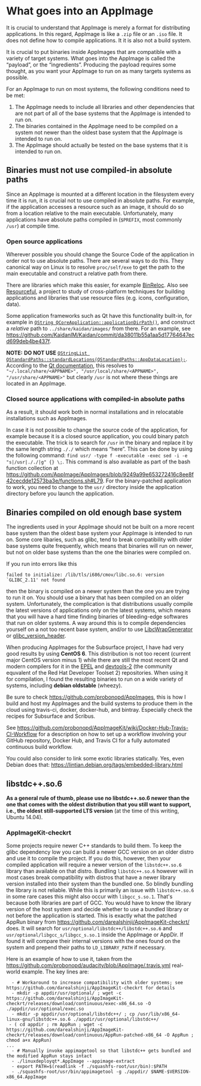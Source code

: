 # What goes into an AppImage

It is crucial to understand that AppImage is merely a format for distributing applications. In this regard, AppImage 
is like a `.zip` file or an `.iso` file. It does not define how to compile applications. 
It it is also not a build system.

It is crucial to put binaries inside AppImages that are compatible with a variety of target systems. 
What goes into the AppImage is called the “payload”, or the “ingredients”.
Producing the payload requires some thought, as you want your AppImage to run on as many targets systems as possible.

For an AppImage to run on most systems, the following conditions need to be met:
 1. The AppImage needs to include all libraries and other dependencies that are not part of all of the base systems that the AppImage is intended to run on.
 2. The binaries contained in the AppImage need to be compiled on a system not newer than the oldest base system that the AppImage is intended to run on.
 3. The AppImage should actually be tested on the base systems that it is intended to run on.


## Binaries must not use compiled-in absolute paths

Since an AppImage is mounted at a different location in the filesystem every time it is run, it is crucial not to use compiled in absolute paths. For example, if the application accesses a resource such as an image, it should do so from a location relative to the main executable. Unfortunately, many applications have absolute paths compiled in (`$PREFIX`, most commonly `/usr`) at compile time.

### Open source applications

Wherever possible you should change the Source Code of the application in order not to use absolute paths. There are several ways to do this. They canonical way on Linux is to resolve `proc/self/exe` to get the path to the main executable and construct a relative path from there.

There are libraries which make this easier, for example [BinReloc](https://github.com/limbahq/binreloc). Also see [Resourceful](https://github.com/drbenmorgan/Resourceful), a project to study of cross-platform techniques for building applications and libraries that use resource files (e.g. icons, configuration, data).

Some application frameworks such as Qt have this functionality built-in, for example in [`QString QCoreApplication::applicationDirPath()`](http://doc.qt.io/qt-5/qcoreapplication.html#applicationDirPath), and construct a _relative_ path to `../share/kaidan/images/` from there. For an example, see https://github.com/KaidanIM/Kaidan/commit/da38011b55a1aa5d17764647ecd699deb4be437f.

__NOTE:__ __DO NOT USE__ [`QStringList QStandardPaths::standardLocations(QStandardPaths::AppDataLocation);`](http://doc.qt.io/qt-5/qstandardpaths.html). According to the [Qt documentation](http://doc.qt.io/qt-5/qstandardpaths.html), this resolves to `"~/.local/share/<APPNAME>", "/usr/local/share/<APPNAME>", "/usr/share/<APPNAME>"` but clearly `/usr` is not where these things are located in an AppImage.

### Closed source applications with compiled-in absolute paths

As a result, it should work both in normal installations and in relocatable installations such as AppImages.

In case it is not possible to change the source code of the application, for example because it is a closed source application, you could binary patch the executable.  The trick is to search for `/usr`  in the binary and replace it by the same length string `././`  which means “here”.  This can be done by using the following command: `find usr/ -type f -executable -exec sed -i -e "s|/usr|././|g" {} \;`. This command is also available as part of the bash function collection at https://github.com/AppImage/AppImages/blob/9249a99e653272416c8ee8f42cecdde12573ba3e/functions.sh#L79. For the binary-patched application to work, you need to change to the `usr/` directory inside the application directory before you launch the application.

## Binaries compiled on old enough base system

The ingredients used in your AppImage should not be built on a more recent base system than the oldest base system your AppImage is intended to run on. Some core libaries, such as glibc, tend to break compatibility with older base systems quite frequently, which means that binaries will run on newer, but not on older base systems than the one the binaries were compiled on.

If you run into errors like this

```
failed to initialize: /lib/tls/i686/cmov/libc.so.6: version `GLIBC_2.11' not found
```

then the binary is compiled on a newer system than the one you are trying to run it on. You should use a binary that has been compiled on an older system. Unfortunately, the complication is that distributions usually compile the latest versions of applications only on the latest systems, which means that you will have a hard time finding binaries of bleeding-edge softwares that run on older systems. A way around this is to compile dependencies yourself on a not too recent base system, and/or to use [LibcWrapGenerator](https://github.com/probonopd/AppImageKit/tree/master/LibcWrapGenerator) or [glibc_version_header](https://github.com/wheybags/glibc_version_header).

When producing AppImages for the Subsurface project, I have had very good results by using __CentOS 6__. This distribution is not too recent (current major CentOS version minus 1) while there are still the most recent Qt and modern compilers for it in the [EPEL](https://fedoraproject.org/wiki/EPEL) and [devtools-2](http://people.centos.org/tru/devtools-2/) (the community equvalent of the Red Hat Developer Toolset 2) repositories. When using it for compilation, I found the resulting binaries to run on a wide variety of systems, including __debian oldstable__ (wheezy).

Be sure to check https://github.com/probonopd/AppImages, this is how I build and host my AppImages and the build systems to produce them in the cloud using travis-ci, docker, docker-hub, and bintray. Especially check the recipes for Subsurface and Scribus.

See https://github.com/probonopd/AppImageKit/wiki/Docker-Hub-Travis-CI-Workflow for a description on how to set up a workflow involving your GitHub repository, Docker Hub, and Travis CI for a fully automated continuous build workflow.

You could also consider to link some exotic libraries statically.
Yes, even Debian does that:
https://lintian.debian.org/tags/embedded-library.html

## libstdc++.so.6

__As a general rule of thumb, please use no libstdc++.so.6 newer than the one that comes with the oldest distribution that you still want to support, i.e., the oldest still-supported LTS version__ (at the time of this writing, Ubuntu 14.04).

### AppImageKit-checkrt

Some projects require newer C++ standards to build them. To keep the glibc dependency low you can
build a newer GCC version on an older distro and use it to compile the project. If you do this, however, then your compiled application will require a newer version of the `libstdc++.so.6` library than available on that distro. Bundling `libstdc++.so.6` however will in most cases break compatibility with distros that have a newer library version installed into their system than the bundled one. So blindly bundling the library is not reliable. While this is primarily an issue with `libstdc++.so.6` in some rare cases this might also occur with `libgcc_s.so.1`. That's because both libraries are part of GCC. You would have to know the library version of the host system and decide whether to use a bundled library or not before the application is started. This is exactly what the patched AppRun binary from https://github.com/darealshinji/AppImageKit-checkrt/ does. It will search for `usr/optional/libstdc++/libstdc++.so.6` and `usr/optional/libgcc_s/libgcc_s.so.1` inside the AppImage or AppDir. If found it will compare their internal versions with the ones found on the system and prepend their paths to `LD_LIBRARY_PATH` if necessary.

Here is an example of how to use it, taken from the https://github.com/probonopd/audacity/blob/AppImage/.travis.yml real-world example. The key lines are:

```
  - # Workaround to increase compatibility with older systems; see https://github.com/darealshinji/AppImageKit-checkrt for details
  - mkdir -p appdir/usr/optional/ ; wget -c https://github.com/darealshinji/AppImageKit-checkrt/releases/download/continuous/exec-x86_64.so -O ./appdir/usr/optional/exec.so
  - mkdir -p appdir/usr/optional/libstdc++/ ; cp /usr/lib/x86_64-linux-gnu/libstdc++.so.6 ./appdir/usr/optional/libstdc++/
 - ( cd appdir ; rm AppRun ; wget -c https://github.com/darealshinji/AppImageKit-checkrt/releases/download/continuous/AppRun-patched-x86_64 -O AppRun ; chmod a+x AppRun)
...
  - # Manually invoke appimagetool so that libstdc++ gets bundled and the modified AppRun stays intact
  - ./linuxdeployqt*.AppImage --appimage-extract
  - export PATH=$(readlink -f ./squashfs-root/usr/bin):$PATH
  - ./squashfs-root/usr/bin/appimagetool -g ./appdir/ $NAME-$VERSION-x86_64.AppImage
```
